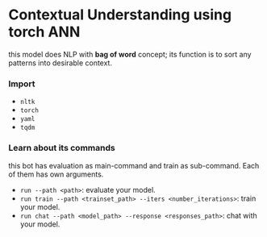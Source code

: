 # Contextual Understanding using torch ANN
this model does NLP with **bag of word** concept; its function is to sort any patterns into desirable context.

### Import
* `nltk`
* `torch`
* `yaml`
* `tqdm`

### Learn about its commands
this bot has evaluation as main-command and train as sub-command. Each of them has own arguments.

* `run --path <path>`: evaluate your model.
* `run train --path <trainset_path> --iters <number_iterations>`: train your model.
* `run chat --path <model_path> --response <responses_path>`: chat with your model.